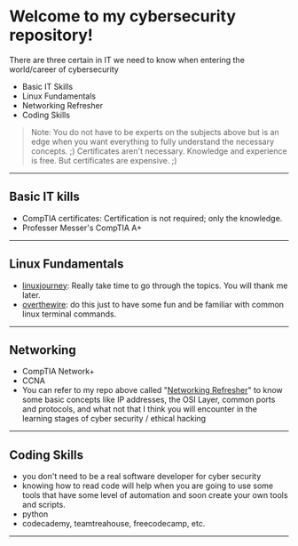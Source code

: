# Welcome to my cybersecurity repository!
There are three certain in IT we need to know when entering the world/career of cybersecurity 
 - Basic IT Skills
 - Linux Fundamentals
 - Networking Refresher
 - Coding Skills
 > Note: You do not have to be experts on the subjects above but is an edge when you want everything to fully understand the necessary concepts. ;)
 > Certificates aren't necessary. Knowledge and experience is free. But certificates are expensive. ;)
 ---
 ## Basic IT kills
 - CompTIA certificates: Certification is not required; only the knowledge.
 - Professer Messer's CompTIA A+
 ---
 ## Linux Fundamentals
 - [linuxjourney](https://www.linuxjourney.com): Really take time to go through the topics. You will thank me later.
 - [overthewire](https:///www.overthewire.org): do this just to have some fun and be familiar with common linux terminal commands.
 ---
 ## Networking
 - CompTIA Network+
 - CCNA
 - You can refer to my repo above called "[Networking Refresher](https://github.com/jccatilo/cybersecurity/tree/main/Networking%20refresher)" to know some basic concepts like IP addresses, the OSI Layer, common ports and protocols, and what not that I think you will encounter in the learning stages of cyber security / ethical hacking
 ---
 ## Coding Skills
 - you don't need to be a real software developer for cyber security
 - knowing how to read code will help when you are going to use some tools that have some level of automation and soon create your own tools and scripts.
 - python
 - codecademy, teamtreahouse, freecodecamp, etc. 
 ---
